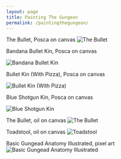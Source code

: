 ```yaml
---
layout: page
title: Painting The Gungeon
permalink: /paintingthegungeon/
---
```

The Bullet, Posca on canvas
![The Bullet](/images/up/art/posca/thebullet.jpeg)

Bandana Bullet Kin, Posca on canvas

![Bandana Bullet Kin](/images/up/art/posca/bandanabulletkin.jpeg)

Bullet Kin (With Pizza), Posca on canvas

![Bullet Kin (With Pizza)](/images/up/art/posca/bulletkinwp.jpeg)

Blue Shotgun Kin, Posca on canvas

![Blue Shotgun Kin](/images/up/art/posca/blueshotgunkin.jpeg)

The Bullet, oil on canvas
![The Bullet](/images/up/art/oil/thebullet.jpeg)

Toadstool, oil on canvas
![Toadstool](/images/up/art/oil/toadstool.jpeg)

Basic Gungead Anatomy Illustrated, pixel art
![Basic Gungead Anatomy Illustrated](/images/up/art/pixel/bgai.jpeg)

